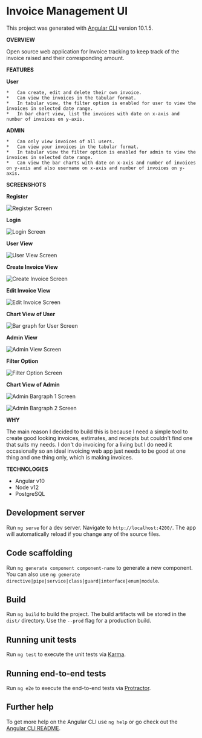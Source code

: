 # Invoice Management UI

This project was generated with [Angular CLI](https://github.com/angular/angular-cli) version 10.1.5.

**OVERVIEW**

Open source web application for Invoice tracking to keep track of the invoice raised and their corresponding amount.

**FEATURES**

  **User**
  
    *	Can create, edit and delete their own invoice.
    *	Can view the invoices in the tabular format.
    *	In tabular view, the filter option is enabled for user to view the invoices in selected date range.
    *	In bar chart view, list the invoices with date on x-axis and number of invoices on y-axis.

  **ADMIN**
  
    *	Can only view invoices of all users.
    *	Can view your invoices in the tabular format.
    *	In tabular view the filter option is enabled for admin to view the invoices in selected date range.
    *	Can view the bar charts with date on x-axis and number of invoices on y-axis and also username on x-axis and number of invoices on y-axis.


**SCREENSHOTS**


  **Register**
  
  ![Register Screen](/register.png)
  
  **Login**
  
  ![Login Screen](/login.png)
  
  **User View**
  
  ![User View Screen](/userview.png)
  
  **Create Invoice View**
  
  ![Create Invoice Screen](/createinvoice.png)
  
  **Edit Invoice View**
  
  ![Edit Invoice Screen](/edit.png)
  
  **Chart View of User**
  
  ![Bar graph for User Screen](/usergraph.png)
  
  **Admin View**
  
  ![Admin View Screen](/adminview.png)
  
  **Filter Option**
  
  ![Filter Option Screen](/filteroption.png)
  
  **Chart View of Admin**
  
  ![Admin Bargraph 1 Screen](/admingraph1.png)
  
  ![Admin Bargraph 2 Screen](/admingraph2.png)
  
  
**WHY**

The main reason I decided to build this is because I need a simple tool to create good looking invoices, estimates, and receipts but couldn't find one that suits my needs. I don't do invoicing for a living but I do need it occasionally so an ideal invoicing web app just needs to be good at one thing and one thing only, which is making invoices. 


**TECHNOLOGIES**

  * Angular v10
  * Node v12
  * PostgreSQL
  

## Development server

Run `ng serve` for a dev server. Navigate to `http://localhost:4200/`. The app will automatically reload if you change any of the source files.

## Code scaffolding

Run `ng generate component component-name` to generate a new component. You can also use `ng generate directive|pipe|service|class|guard|interface|enum|module`.

## Build

Run `ng build` to build the project. The build artifacts will be stored in the `dist/` directory. Use the `--prod` flag for a production build.

## Running unit tests

Run `ng test` to execute the unit tests via [Karma](https://karma-runner.github.io).

## Running end-to-end tests

Run `ng e2e` to execute the end-to-end tests via [Protractor](http://www.protractortest.org/).

## Further help

To get more help on the Angular CLI use `ng help` or go check out the [Angular CLI README](https://github.com/angular/angular-cli/blob/master/README.md).
